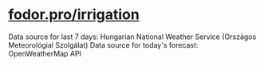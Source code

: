 # [fodor.pro/irrigation](https://fodor.pro/irrigation)

Data source for last 7 days: Hungarian National Weather Service (Országos Meteorológiai Szolgálat)
Data source for today's forecast: OpenWeatherMap API
